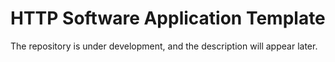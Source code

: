 # HTTP Software Application Template

The repository is under development, and the description will appear later.
